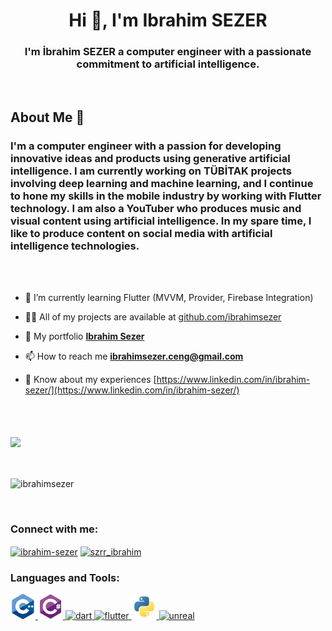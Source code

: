 <h1 align="center">Hi 👋, I'm Ibrahim SEZER</h1>
<h3 align="center">I'm İbrahim SEZER a computer engineer with a passionate commitment to artificial intelligence.</h3>
<br>
<h2 align="start">About Me 🤔</h1>
<h3 align="start">I'm a computer engineer with a passion for developing innovative ideas and products using generative artificial intelligence. I am currently working on TÜBİTAK projects involving deep learning and machine learning, and I continue to hone my skills in the mobile industry by working with Flutter technology. I am also a YouTuber who produces music and visual content using artificial intelligence. In my spare time, I like to produce content on social media with artificial intelligence technologies.</h3>
<br>
<br>

- 🌱 I’m currently learning  Flutter (MVVM, Provider, Firebase Integration)

- 👨‍💻 All of my projects are available at [github.com/ibrahimsezer](github.com/ibrahimsezer)

- 🤵 My portfolio [**Ibrahim Sezer**](https://ibrahimsezer.github.io)

- 📫 How to reach me **ibrahimsezer.ceng@gmail.com**

- 📄 Know about my experiences [https://www.linkedin.com/in/ibrahim-sezer/](https://www.linkedin.com/in/ibrahim-sezer/)
<br>
<br>
<br>
<img align = "center" src="https://github-readme-stats.vercel.app/api?username=ibrahimsezer&show_icons=true&locale=en">
<br>
<br>
<br>
<p><img align="center" src="https://github-readme-stats.vercel.app/api/top-langs?username=ibrahimsezer&show_icons=true&theme=gruvbox&locale=en&layout=compact" alt="ibrahimsezer" /></p>
<br>
<h3 align="left">Connect with me:</h3>
<p align="left">
<a href="https://linkedin.com/in/ibrahim-sezer" target="blank"><img align="center" src="https://raw.githubusercontent.com/rahuldkjain/github-profile-readme-generator/master/src/images/icons/Social/linked-in-alt.svg" alt="ibrahim-sezer" height="30" width="40" /></a>
<a href="https://instagram.com/szrr_ibrahim" target="blank"><img align="center" src="https://raw.githubusercontent.com/rahuldkjain/github-profile-readme-generator/master/src/images/icons/Social/instagram.svg" alt="szrr_ibrahim" height="30" width="40" /></a>
</p>

<h3 align="left">Languages and Tools:</h3>
<p align="left">  </a> <a href="https://www.w3schools.com/cpp/" target="_blank" rel="noreferrer"> <img src="https://raw.githubusercontent.com/devicons/devicon/master/icons/cplusplus/cplusplus-original.svg" alt="cplusplus" width="40" height="40"/> </a> <a href="https://www.w3schools.com/cs/" target="_blank" rel="noreferrer"> <img src="https://raw.githubusercontent.com/devicons/devicon/master/icons/csharp/csharp-original.svg" alt="csharp" width="40" height="40"/> </a> <a href="https://dart.dev" target="_blank" rel="noreferrer"> <img src="https://www.vectorlogo.zone/logos/dartlang/dartlang-icon.svg" alt="dart" width="40" height="40"/> </a><a href="https://flutter.dev" target="_blank" rel="noreferrer"> <img src="https://www.vectorlogo.zone/logos/flutterio/flutterio-icon.svg" alt="flutter" width="40" height="40"/> </a> <a href="https://www.python.org" target="_blank" rel="noreferrer"> <img src="https://raw.githubusercontent.com/devicons/devicon/master/icons/python/python-original.svg" alt="python" width="40" height="40"/> </a> <a href="https://unrealengine.com/" target="_blank" rel="noreferrer"> <img src="https://raw.githubusercontent.com/kenangundogan/fontisto/036b7eca71aab1bef8e6a0518f7329f13ed62f6b/icons/svg/brand/unreal-engine.svg" alt="unreal" width="40" height="40"/> </a> </p>

